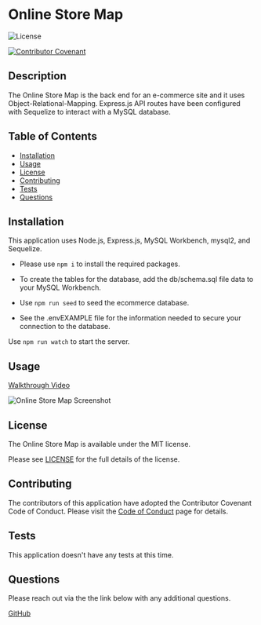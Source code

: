 
# Online Store Map

![License](https://img.shields.io/badge/license-MIT-blue.svg)

[![Contributor Covenant](https://img.shields.io/badge/Contributor%20Covenant-2.1-4baaaa.svg)](code_of_conduct.md)

## Description

The Online Store Map is the back end for an e-commerce site and it uses Object-Relational-Mapping. Express.js API routes have been configured with Sequelize to interact with a MySQL database. 

## Table of Contents

- [Installation](#installation)
- [Usage](#usage)
- [License](#license)
- [Contributing](#contributing)
- [Tests](#tests)
- [Questions](#questions)

## Installation 

This application uses Node.js, Express.js, MySQL Workbench, mysql2, and Sequelize. 

* Please use `npm i` to install the required packages.

* To create the tables for the database, add the db/schema.sql file data to your MySQL Workbench.

* Use `npm run seed` to seed the ecommerce database.

* See the .envEXAMPLE file for the information needed to secure your connection to the database.

Use `npm run watch` to start the server.

## Usage 



[Walkthrough Video]()

![Online Store Map Screenshot](./)

## License 

The Online Store Map is available under the MIT license.

Please see [LICENSE](./LICENSE) for the full details of the license.

## Contributing 

The contributors of this application have adopted the Contributor Covenant Code of Conduct. Please visit the [Code of Conduct](./CODE_OF_CONDUCT) page for details.

## Tests 

This application doesn't have any tests at this time.

## Questions 

Please reach out via the the link below with any additional questions. 

[GitHub](https://github.com/smdann)
